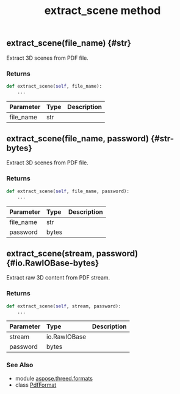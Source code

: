 ﻿---
title: extract_scene method
second_title: Aspose.3D for Python via .NET API References
description: 
type: docs
weight: 60
url: /python-net/aspose.threed.formats/pdfformat/extract_scene/
is_root: false
---

## extract_scene(file_name) {#str}

Extract 3D scenes from PDF file.


### Returns 





```python
def extract_scene(self, file_name):
    ...
```


| Parameter | Type | Description |
| :- | :- | :- |
| file_name | str |  |


## extract_scene(file_name, password) {#str-bytes}

Extract 3D scenes from PDF file.


### Returns 





```python
def extract_scene(self, file_name, password):
    ...
```


| Parameter | Type | Description |
| :- | :- | :- |
| file_name | str |  |
| password | bytes |  |


## extract_scene(stream, password) {#io.RawIOBase-bytes}

Extract raw 3D content from PDF stream.


### Returns 





```python
def extract_scene(self, stream, password):
    ...
```


| Parameter | Type | Description |
| :- | :- | :- |
| stream | io.RawIOBase |  |
| password | bytes |  |



### See Also
* module [aspose.threed.formats](../../)
* class [PdfFormat](/3d/python-net/aspose.threed.formats/pdfformat)

